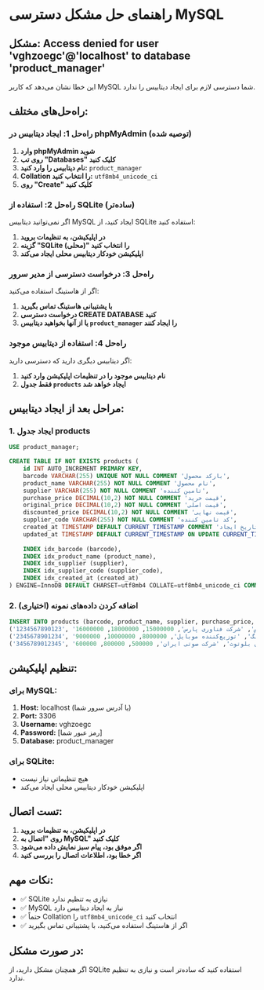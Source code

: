 # راهنمای حل مشکل دسترسی MySQL

## مشکل: Access denied for user 'vghzoegc'@'localhost' to database 'product_manager'

این خطا نشان می‌دهد که کاربر MySQL شما دسترسی لازم برای ایجاد دیتابیس را ندارد.

## راه‌حل‌های مختلف:

### راه‌حل 1: ایجاد دیتابیس در phpMyAdmin (توصیه شده)

1. **وارد phpMyAdmin شوید**
2. **روی تب "Databases" کلیک کنید**
3. **نام دیتابیس را وارد کنید:** `product_manager`
4. **Collation را انتخاب کنید:** `utf8mb4_unicode_ci`
5. **روی "Create" کلیک کنید**

### راه‌حل 2: استفاده از SQLite (ساده‌تر)

اگر نمی‌توانید دیتابیس MySQL ایجاد کنید، از SQLite استفاده کنید:

1. **در اپلیکیشن، به تنظیمات بروید**
2. **گزینه "SQLite (محلی)" را انتخاب کنید**
3. **اپلیکیشن خودکار دیتابیس محلی ایجاد می‌کند**

### راه‌حل 3: درخواست دسترسی از مدیر سرور

اگر از هاستینگ استفاده می‌کنید:

1. **با پشتیبانی هاستینگ تماس بگیرید**
2. **درخواست دسترسی CREATE DATABASE کنید**
3. **یا از آنها بخواهید دیتابیس `product_manager` را ایجاد کنند**

### راه‌حل 4: استفاده از دیتابیس موجود

اگر دیتابیس دیگری دارید که دسترسی دارید:

1. **نام دیتابیس موجود را در تنظیمات اپلیکیشن وارد کنید**
2. **فقط جدول `products` ایجاد خواهد شد**

## مراحل بعد از ایجاد دیتابیس:

### 1. ایجاد جدول products

```sql
USE product_manager;

CREATE TABLE IF NOT EXISTS products (
    id INT AUTO_INCREMENT PRIMARY KEY,
    barcode VARCHAR(255) UNIQUE NOT NULL COMMENT 'بارکد محصول',
    product_name VARCHAR(255) NOT NULL COMMENT 'نام محصول',
    supplier VARCHAR(255) NOT NULL COMMENT 'تامین کننده',
    purchase_price DECIMAL(10,2) NOT NULL COMMENT 'قیمت خرید',
    original_price DECIMAL(10,2) NOT NULL COMMENT 'قیمت اصلی',
    discounted_price DECIMAL(10,2) NOT NULL COMMENT 'قیمت نهایی',
    supplier_code VARCHAR(255) NOT NULL COMMENT 'کد تامین کننده',
    created_at TIMESTAMP DEFAULT CURRENT_TIMESTAMP COMMENT 'تاریخ ایجاد',
    updated_at TIMESTAMP DEFAULT CURRENT_TIMESTAMP ON UPDATE CURRENT_TIMESTAMP COMMENT 'تاریخ بروزرسانی',
    
    INDEX idx_barcode (barcode),
    INDEX idx_product_name (product_name),
    INDEX idx_supplier (supplier),
    INDEX idx_supplier_code (supplier_code),
    INDEX idx_created_at (created_at)
) ENGINE=InnoDB DEFAULT CHARSET=utf8mb4 COLLATE=utf8mb4_unicode_ci COMMENT='جدول محصولات';
```

### 2. اضافه کردن داده‌های نمونه (اختیاری)

```sql
INSERT INTO products (barcode, product_name, supplier, purchase_price, original_price, discounted_price, supplier_code) VALUES
('1234567890123', 'لپ‌تاپ ایسوس', 'شرکت فناوری پارس', 15000000, 18000000, 16000000, 'ASUS001'),
('2345678901234', 'موبایل سامسونگ', 'توزیع‌کننده موبایل', 8000000, 10000000, 9000000, 'SAMSUNG001'),
('3456789012345', 'هدفون بلوتوث', 'شرکت صوتی ایران', 500000, 800000, 600000, 'AUDIO001');
```

## تنظیم اپلیکیشن:

### برای MySQL:
1. **Host:** localhost (یا آدرس سرور شما)
2. **Port:** 3306
3. **Username:** vghzoegc
4. **Password:** [رمز عبور شما]
5. **Database:** product_manager

### برای SQLite:
- هیچ تنظیماتی نیاز نیست
- اپلیکیشن خودکار دیتابیس محلی ایجاد می‌کند

## تست اتصال:

1. **در اپلیکیشن، به تنظیمات بروید**
2. **روی "اتصال به MySQL" کلیک کنید**
3. **اگر موفق بود، پیام سبز نمایش داده می‌شود**
4. **اگر خطا بود، اطلاعات اتصال را بررسی کنید**

## نکات مهم:

- ✅ SQLite نیازی به تنظیم ندارد
- ✅ MySQL نیاز به ایجاد دیتابیس دارد
- ✅ حتماً Collation را `utf8mb4_unicode_ci` انتخاب کنید
- ✅ اگر از هاستینگ استفاده می‌کنید، با پشتیبانی تماس بگیرید

## در صورت مشکل:

اگر همچنان مشکل دارید، از SQLite استفاده کنید که ساده‌تر است و نیازی به تنظیم ندارد.
